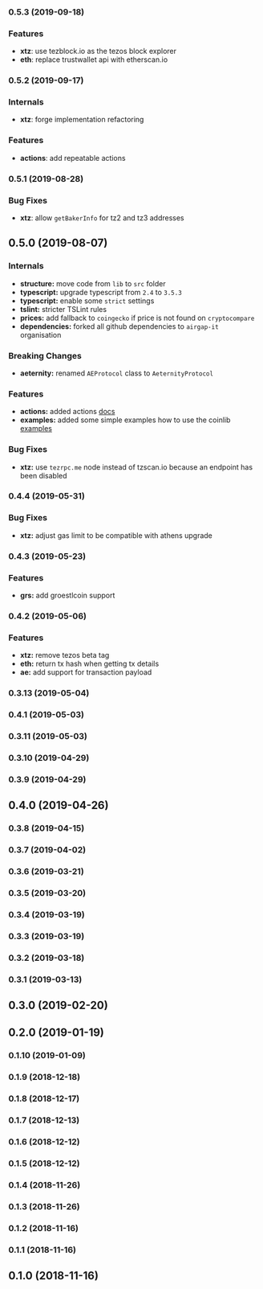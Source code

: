 ### 0.5.3 (2019-09-18)

### Features

- **xtz**: use tezblock.io as the tezos block explorer
- **eth**: replace trustwallet api with etherscan.io

### 0.5.2 (2019-09-17)

### Internals

- **xtz**: forge implementation refactoring

### Features

- **actions**: add repeatable actions

### 0.5.1 (2019-08-28)

### Bug Fixes

- **xtz**: allow `getBakerInfo` for tz2 and tz3 addresses

## 0.5.0 (2019-08-07)

### Internals

- **structure:** move code from `lib` to `src` folder
- **typescript:** upgrade typescript from `2.4` to `3.5.3`
- **typescript:** enable some `strict` settings
- **tslint:** stricter TSLint rules
- **prices:** add fallback to `coingecko` if price is not found on `cryptocompare`
- **dependencies:** forked all github dependencies to `airgap-it` organisation

### Breaking Changes

- **aeternity:** renamed `AEProtocol` class to `AeternityProtocol`

### Features

- **actions:** added actions [docs](https://airgap-it.github.io/airgap-coin-lib/#/action/action)
- **examples:** added some simple examples how to use the coinlib [examples](https://github.com/airgap-it/airgap-coin-lib/tree/master/examples)

### Bug Fixes

- **xtz:** use `tezrpc.me` node instead of tzscan.io because an endpoint has been disabled

### 0.4.4 (2019-05-31)

### Bug Fixes

- **xtz:** adjust gas limit to be compatible with athens upgrade

### 0.4.3 (2019-05-23)

### Features

- **grs:** add groestlcoin support

### 0.4.2 (2019-05-06)

### Features

- **xtz:** remove tezos beta tag
- **eth:** return tx hash when getting tx details
- **ae:** add support for transaction payload

### 0.3.13 (2019-05-04)

### 0.4.1 (2019-05-03)

### 0.3.11 (2019-05-03)

### 0.3.10 (2019-04-29)

### 0.3.9 (2019-04-29)

## 0.4.0 (2019-04-26)

### 0.3.8 (2019-04-15)

### 0.3.7 (2019-04-02)

### 0.3.6 (2019-03-21)

### 0.3.5 (2019-03-20)

### 0.3.4 (2019-03-19)

### 0.3.3 (2019-03-19)

### 0.3.2 (2019-03-18)

### 0.3.1 (2019-03-13)

## 0.3.0 (2019-02-20)

## 0.2.0 (2019-01-19)

### 0.1.10 (2019-01-09)

### 0.1.9 (2018-12-18)

### 0.1.8 (2018-12-17)

### 0.1.7 (2018-12-13)

### 0.1.6 (2018-12-12)

### 0.1.5 (2018-12-12)

### 0.1.4 (2018-11-26)

### 0.1.3 (2018-11-26)

### 0.1.2 (2018-11-16)

### 0.1.1 (2018-11-16)

## 0.1.0 (2018-11-16)

